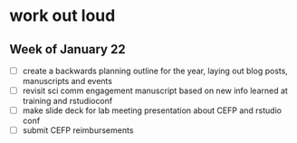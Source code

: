 # work out loud

## Week of January 22

- [ ] create a backwards planning outline for the year, laying out blog posts, manuscripts and events
- [ ] revisit sci comm engagement manuscript based on new info learned at training and rstudioconf
- [ ] make slide deck for lab meeting presentation about CEFP and rstudio conf
- [ ] submit CEFP reimbursements